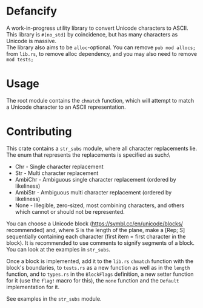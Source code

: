# Defancify
A work-in-progress utility library to convert Unicode characters to ASCII.\
This library is `#[no_std]` by coincidence, but has many characters as Unicode is massive.\
The library also aims to be `alloc`-optional. You can remove `pub mod allocs;` from `lib.rs`, to remove alloc dependency, and you may also need to remove `mod tests;`

# Usage
The root module contains the `chmatch` function, which will attempt to match a Unicode character to an ASCII representation.

# Contributing
This crate contains a `str_subs` module, where all character replacements lie.\
The enum that represents the replacements is specified as such:\
- Chr - Single character replacement
- Str - Multi character replacement
- AmbiChr - Ambiguous single character replacement (ordered by likeliness)
- AmbiStr - Ambiguous multi character replacement (ordered by likeliness)
- None - Illegible, zero-sized, most combining characters, and others which cannot or should not be represented.

You can choose a Unicode block (https://symbl.cc/en/unicode/blocks/ recommended) and, where S is the length of the plane, make a [Rep; S] sequentially containing each character (first item = first character in the block). It is recommended to use comments to signify segments of a block. You can look at the examples in `str_subs`.

Once a block is implemented, add it to the `lib.rs` `chmatch` function with the block's boundaries, to `tests.rs` as a new function as well as in the `length` function, and to `types.rs` in the `BlockFlags` definition, a new setter function for it (use the `flag!` macro for this), the `none` function and the `Default` implementation for it.

See examples in the `str_subs` module.
